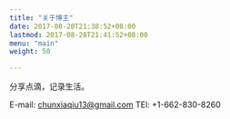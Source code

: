 ```yaml
---
title: "关于博主"
date: 2017-08-20T21:38:52+08:00
lastmod: 2017-08-28T21:41:52+08:00
menu: "main"
weight: 50

---
```


分享点滴，记录生活。

E-mail: chunxiaqiu13@gmail.com
TEl: +1-662-830-8260
